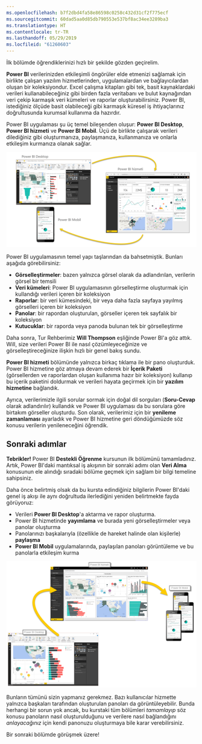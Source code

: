 ```yaml
---
ms.openlocfilehash: b7f2dbd4fa58e86598c0258c432d31cf2f775ecf
ms.sourcegitcommit: 60dad5aa0d85db790553e537bf8ac34ee3289ba3
ms.translationtype: HT
ms.contentlocale: tr-TR
ms.lasthandoff: 05/29/2019
ms.locfileid: "61260603"
---
```

İlk bölümde öğrendiklerinizi hızlı bir şekilde gözden geçirelim.

**Power BI** verilerinizden etkileşimli öngörüler elde etmenizi sağlamak için birlikte çalışan yazılım hizmetlerinden, uygulamalardan ve bağlayıcılardan oluşan bir koleksiyondur. Excel çalışma kitapları gibi tek, basit kaynaklardaki verileri kullanabileceğiniz gibi birden fazla veritabanı ve bulut kaynağından veri çekip karmaşık veri kümeleri ve raporlar oluşturabilirsiniz. Power BI, istediğiniz ölçüde basit olabileceği gibi karmaşık küresel iş ihtiyaçlarınız doğrultusunda kurumsal kullanıma da hazırdır.

Power BI uygulaması şu üç temel bileşenden oluşur: **Power BI Desktop**, **Power BI hizmeti** ve **Power BI Mobil**. Üçü de birlikte çalışarak verileri dilediğiniz gibi oluşturmanıza, paylaşmanıza, kullanmanıza ve onlarla etkileşim kurmanıza olanak sağlar.

![](media/0-4-summary-of-intro-to-power-bi/c0a4_1.png)

Power BI uygulamasının temel yapı taşlarından da bahsetmiştik. Bunları aşağıda görebilirsiniz:

* **Görselleştirmeler**: bazen yalnızca görsel olarak da adlandırılan, verilerin görsel bir temsili
* **Veri kümeleri**: Power BI uygulamasının görselleştirme oluşturmak için kullandığı verileri içeren bir koleksiyon
* **Raporlar**: bir veri kümesindeki, bir veya daha fazla sayfaya yayılmış görselleri içeren bir koleksiyon
* **Panolar**: bir rapordan oluşturulan, görseller içeren tek sayfalık bir koleksiyon
* **Kutucuklar**: bir raporda veya panoda bulunan tek bir görselleştirme

Daha sonra, Tur Rehberimiz **Will Thompson** eşliğinde Power BI'a göz attık. Will, size verileri Power BI ile nasıl çözümleyeceğinize ve görselleştireceğinize ilişkin hızlı bir genel bakış sundu.

<!---
In **Power BI Desktop**, we connected to a basic Excel file, created visualizations, then published those visualizations to the service. Even if you use Power BI only with your Excel workbooks, you can gain amazing visual insights with those Excel workbooks, and both interact and share it in ways never before possible.
-->
**Power BI hizmeti** bölümünde yalnızca birkaç tıklama ile bir pano oluşturduk. Power BI hizmetine göz atmaya devam ederek bir **İçerik Paketi** (görsellerden ve raporlardan oluşan kullanıma hazır bir koleksiyon) kullanıp bu içerik paketini doldurmak ve verileri hayata geçirmek için bir **yazılım hizmetine** bağlandık.

Ayrıca, verilerimizle ilgili sorular sormak için doğal dil sorguları (**Soru-Cevap** olarak adlandırılır) kullandık ve Power BI uygulaması da bu sorulara göre birtakım görseller oluşturdu. Son olarak, verilerimiz için bir **yenileme zamanlaması** ayarladık ve Power BI hizmetine geri döndüğümüzde söz konusu verilerin yenileneceğini öğrendik.

## <a name="next-steps"></a>Sonraki adımlar
**Tebrikler!** Power BI **Destekli Öğrenme** kursunun ilk bölümünü tamamladınız. Artık, Power BI'daki mantıksal iş akışının bir sonraki adımı olan **Veri Alma** konusunun ele alındığı sıradaki bölüme geçmek için sağlam bir bilgi temeline sahipsiniz.

Daha önce belirtmiş olsak da bu kursta edindiğiniz bilgilerin Power BI'daki genel iş akışı ile aynı doğrultuda ilerlediğini yeniden belirtmekte fayda görüyoruz:

* Verileri **Power BI Desktop**'a aktarma ve rapor oluşturma.
* Power BI hizmetinde **yayımlama** ve burada yeni görselleştirmeler veya panolar oluşturma
* Panolarınızı başkalarıyla (özellikle de hareket halinde olan kişilerle) **paylaşma**
* **Power BI Mobil** uygulamalarında, paylaşılan panoları görüntüleme ve bu panolarla etkileşim kurma

![](media/0-4-summary-of-intro-to-power-bi/c0a1_1.png)

Bunların tümünü sizin yapmanız gerekmez. Bazı kullanıcılar hizmette yalnızca başkaları tarafından oluşturulan panoları da görüntüleyebilir. Bunda herhangi bir sorun yok ancak, bu kurstaki tüm bölümleri *tamamlayıp* söz konusu panoların nasıl oluşturulduğunu ve verilere nasıl bağlandığını *anlayacağınız* için kendi panonuzu oluşturmaya bile karar verebilirsiniz.

Bir sonraki bölümde görüşmek üzere!

